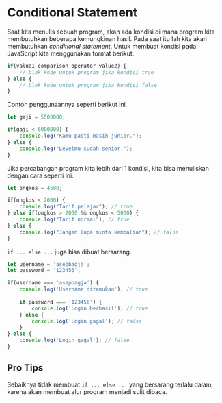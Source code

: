 # Conditional Statement

Saat kita menulis sebuah program, akan ada kondisi di mana program kita membutuhkan beberapa kemungkinan hasil. Pada saat itu lah kita akan membutuhkan _conditional statement_. Untuk membuat kondisi pada JavaScript kita menggunakan format berikut.

```javascript
if(value1 comparison_operator value2) {
    // blok kode untuk program jika kondisi true
} else {
    // blok kode untuk program jika kondisi false
}
```

Contoh penggunaannya seperti berikut ini.

```javascript
let gaji = 5500000;

if(gaji < 6000000) {
    console.log("Kamu pasti masih junior.");
} else {
    console.log("Levelmu sudah senior.");
}
```

Jika percabangan program kita lebih dari 1 kondisi, kita bisa menuliskan dengan cara seperti ini.

```javascript
let ongkos = 4500;

if(ongkos < 2000) {
    console.log("Tarif pelajar"); // true
} else if(ongkos > 2000 && ongkos < 5000) {
    console.log("Tarif normal"); // true
} else {
    console.log("Jangan lupa minta kembalian"); // false
}
```

`if ... else ...` juga bisa dibuat bersarang.

```javascript
let username = 'asepbagja';
let password = '123456';

if(username === 'asepbagja') {
    console.log('Username ditemukan'); // true
    
    if(password === '123456') {
        console.log('Login berhasil'); // true
    } else {
        console.log('Login gagal'); // false
    }
} else {
    console.log('Login gagal'); // false
}
```

## Pro Tips

Sebaiknya tidak membuat `if ... else ...` yang bersarang terlalu dalam, karena akan membuat alur program menjadi sulit dibaca.